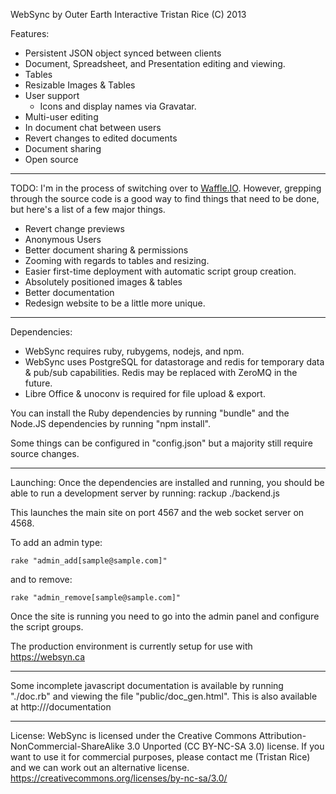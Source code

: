 WebSync by Outer Earth Interactive
Tristan Rice (C) 2013

Features:
* Persistent JSON object synced between clients
* Document, Spreadsheet, and Presentation editing and viewing.
* Tables
* Resizable Images & Tables
* User support
    - Icons and display names via Gravatar.
* Multi-user editing
* In document chat between users
* Revert changes to edited documents
* Document sharing
* Open source

----

TODO:
I'm in the process of switching over to [Waffle.IO](https://waffle.io/d4l3k/WebSync). However, grepping through the source code is a good way to find things that need to be done, but here's a list of a few major things.
* Revert change previews
* Anonymous Users
* Better document sharing & permissions
* Zooming with regards to tables and resizing.
* Easier first-time deployment with automatic script group creation.
* Absolutely positioned images & tables
* Better documentation
* Redesign website to be a little more unique.

----

Dependencies:
* WebSync requires ruby, rubygems, nodejs, and npm.
* WebSync uses PostgreSQL for datastorage and redis for temporary data & pub/sub capabilities. Redis may be replaced with ZeroMQ in the future.
* Libre Office & unoconv is required for file upload & export.

You can install the Ruby dependencies by running "bundle" and the Node.JS dependencies by running "npm install".

Some things can be configured in "config.json" but a majority still require source changes.

----

Launching:
Once the dependencies are installed and running, you should be able to run a development server by running:
rackup
./backend.js

This launches the main site on port 4567 and the web socket server on 4568.

To add an admin type:
```
rake "admin_add[sample@sample.com]"
```
and to remove:
```
rake "admin_remove[sample@sample.com]"
```

Once the site is running you need to go into the admin panel and configure the script groups.

The production environment is currently setup for use with https://websyn.ca

----

Some incomplete javascript documentation is available by running "./doc.rb" and viewing the file "public/doc_gen.html". This is also available at http://<WebSync URL>/documentation

----

License:
WebSync is licensed under the Creative Commons Attribution-NonCommercial-ShareAlike 3.0 Unported (CC BY-NC-SA 3.0) license. If you want to use it for commercial purposes, please contact me (Tristan Rice) and we can work out an alternative license.
https://creativecommons.org/licenses/by-nc-sa/3.0/
